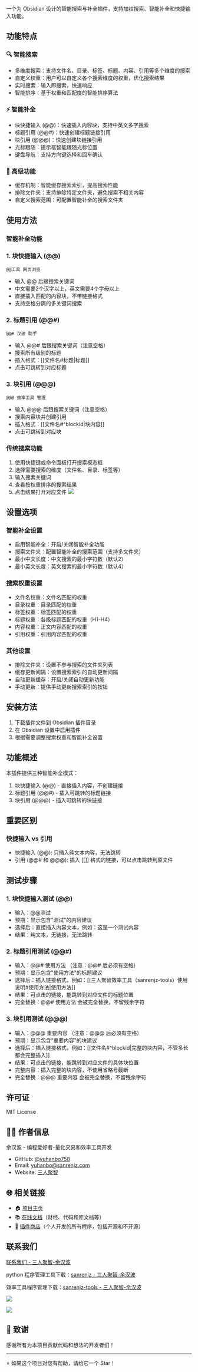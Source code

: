 一个为 Obsidian 设计的智能搜索与补全插件，支持加权搜索、智能补全和快捷输入功能。

## 功能特点

### 🔍 智能搜索

* 多维度搜索：支持文件名、目录、标签、标题、内容、引用等多个维度的搜索
* 自定义权重：用户可以自定义各个搜索维度的权重，优化搜索结果
* 实时搜索：输入即搜索，快速响应
* 智能排序：基于权重和匹配度的智能排序算法
### ⚡ 智能补全

* 块快捷输入 (@@)：快速插入内容块，支持中英文多字搜索
* 标题引用 (@@#)：快速创建标题链接引用
* 块引用 (@@@)：快速创建块链接引用
* 光标跟随：提示框智能跟随光标位置
* 键盘导航：支持方向键选择和回车确认
### 🎯 高级功能

* 缓存机制：智能缓存搜索索引，提高搜索性能
* 排除文件夹：支持排除特定文件夹，避免搜索不相关内容
* 自定义搜索范围：可配置智能补全的搜索文件夹
## 使用方法

### 智能补全功能

### 1. 块快捷输入 (@@)

```plain text
@@工具 网页浏览
```

* 输入 @@ 后跟搜索关键词
* 中文需要2个汉字以上，英文需要4个字母以上
* 直接插入匹配的内容块，不带链接格式
* 支持空格分隔的多关键词搜索
### 2. 标题引用 (@@#)

```plain text
@@# 汉波 助手
```

* 输入 @@#  后跟搜索关键词（注意空格）
* 搜索所有级别的标题
* 插入格式：[[文件名#标题|标题]]
* 点击可跳转到对应标题
### 3. 块引用 (@@@)

```plain text
@@@ 效率工具 管理
```

* 输入 @@@  后跟搜索关键词（注意空格）
* 搜索内容块并创建引用
* 插入格式：[[文件名#^blockid|块内容]]
* 点击可跳转到对应块
### 传统搜索功能

1. 使用快捷键或命令面板打开搜索模态框
1. 选择需要搜索的维度（文件名、目录、标签等）
1. 输入搜索关键词
1. 查看按权重排序的搜索结果
1. 点击结果打开对应文件
![](https://gdsx.sanrenjz.com/image/obsidian%E6%8F%92%E4%BB%B6-search3.0%EF%BC%9A%E8%87%AA%E5%AE%9A%E4%B9%89%E5%8A%A0%E6%9D%83%E6%90%9C%E7%B4%A2%EF%BC%9A%E6%99%BA%E8%83%BD%E8%A1%A5%E5%85%A8%E5%92%8C%E5%BC%95%E7%94%A8_4_3_2100x1576.png?imageSlim)

## 设置选项

### 智能补全设置

* 启用智能补全：开启/关闭智能补全功能
* 搜索文件夹：配置智能补全的搜索范围（支持多文件夹）
* 最小中文长度：中文搜索的最小字符数（默认2）
* 最小英文长度：英文搜索的最小字符数（默认4）
### 搜索权重设置

* 文件名权重：文件名匹配的权重
* 目录权重：目录匹配的权重
* 标签权重：标签匹配的权重
* 标题权重：各级标题匹配的权重（H1-H4）
* 内容权重：正文内容匹配的权重
* 引用权重：引用内容匹配的权重
### 其他设置

* 排除文件夹：设置不参与搜索的文件夹列表
* 缓存更新间隔：设置搜索索引的自动更新间隔
* 自动更新缓存：开启/关闭自动更新功能
* 手动更新：提供手动更新搜索索引的按钮
## 安装方法

1. 下载插件文件到 Obsidian 插件目录
1. 在 Obsidian 设置中启用插件
1. 根据需要调整搜索权重和智能补全设置
## 功能概述

本插件提供三种智能补全模式：

1. 块快捷输入 (@@) - 直接插入内容，不创建链接
1. 标题引用 (@@#) - 插入可跳转的标题链接
1. 块引用 (@@@) - 插入可跳转的块链接
## 重要区别

### 快捷输入 vs 引用

* 快捷输入 (@@): 只插入纯文本内容，无法跳转
* 引用 (@@# 和 @@@): 插入 [[]] 格式的链接，可以点击跳转到原文件
## 测试步骤

### 1. 块快捷输入测试 (@@)

* 输入：@@测试
* 预期：显示包含"测试"的内容建议
* 选择后：直接插入内容文本，例如：这是一个测试内容
* 结果：纯文本，无链接，无法跳转
### 2. 标题引用测试 (@@#)

* 输入：@@# 使用方法 （注意：@@# 后必须有空格）
* 预期：显示包含"使用方法"的标题建议
* 选择后：插入链接格式，例如：[[三人聚智效率工具（sanrenjz-tools）使用说明#使用方法|使用方法]]
* 结果：可点击的链接，能跳转到对应文件的标题位置
* 完全替换：@@# 使用方法 会被完全替换，不留残余字符
### 3. 块引用测试 (@@@)

* 输入：@@@ 重要内容 （注意：@@@ 后必须有空格）
* 预期：显示包含"重要内容"的块建议
* 选择后：插入链接格式，例如：[[文件名#^blockid|完整的块内容，不管多长都会完整插入]]
* 结果：可点击的链接，能跳转到对应文件的具体块位置
* 完整内容：插入完整的块内容，不使用省略号截断
* 完全替换：@@@ 重要内容 会被完全替换，不留残余字符
## 许可证

MIT License

## 👨‍💻 作者信息

余汉波 - 编程爱好者-量化交易和效率工具开发

* GitHub: [@yuhanbo758](https://github.com/yuhanbo758)
* Email: yuhanbo@sanrenjz.com
* Website: [三人聚智](https://www.sanrenjz.com/)
## 🌐 相关链接

* 🏠 [项目主页](https://www.sanrenjz.com/)
* 📚 [在线文档](https://docs.sanrenjz.com/)（财经、代码和库文档等）
* 🛒 [插件商店](https://shop.sanrenjz.com/)（个人开发的所有程序，包括开源和不开源）
## 联系我们

[联系我们 - 三人聚智-余汉波](https://www.sanrenjz.com/contact_us/)

python 程序管理工具下载：[sanrenjz - 三人聚智-余汉波](https://www.sanrenjz.com/sanrenjz/)

效率工具程序管理下载：[sanrenjz-tools - 三人聚智-余汉波](https://www.sanrenjz.com/sanrenjz-tools/)

![](https://gdsx.sanrenjz.com/image/sanrenjz_yuhanbolh_yuhanbo758.png?imageSlim&t=1ab9b82c-e220-8022-beff-e265a194292a)

![](https://gdsx.sanrenjz.com/image/%E6%89%93%E8%B5%8F%E7%A0%81%E5%90%88%E4%B8%80.png?imageSlim)

## 🙏 致谢

感谢所有为本项目贡献代码和想法的开发者们！

---

⭐ 如果这个项目对您有帮助，请给它一个 Star！

